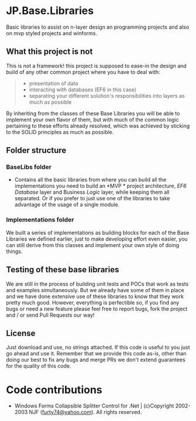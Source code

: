 # JP.Base.Libraries

Basic libraries to assist on n-layer design an programming projects and also on mvp styled projects and winforms.

## What this project is not
This is not a framework! this project is supposed to ease-in the design and build of any other common project where you have to deal with: 
>  - presentation of data
>  - interacting with databases (EF6 in this case)
>  - separating your different solution's responsibilities into layers as much as possible

By inheriting from the classes of these Base Libraries you will be able to implement your own flavor of them, but with much of the common logic pertaining to these efforts already resolved, which was achieved by sticking to the SOLID principles as much as possible.


## Folder structure
### BaseLibs folder
- Contains all the basic libraries from where you can build all the implementations you need to build an *MVP * project architecture, *EF6 Database* layer and Business *Logic* layer, while keeping them all separated. Or if you prefer to just use one of the libraries to take advantage of the usage of a single module.

### Implementations folder
We built a series of implementations as building blocks for each of the Base Libraries we defined earlier, just to make developing effort even easier, you can still derive from this classes and implement your own style of doing things.

## Testing of these base libraries
We are still in the process of building unit tests and POCs that work as tests and examples simultaneously. But we already have some of them in place and we have done extensive use of these libraries to know that they work pretty much good. 
However, everything is perfectible so, if you find any bugs or need a new feature please feel free to report bugs, fork the project and / or send Pull Requests our way!

## License
Just download and use, no strings attached. If this code is useful to you just go ahead and use it. Remember that we provide this code as-is, other than doing our best to fix any bugs and merge PRs we don't extend guarantees for the quality of this code.

# Code contributions
- Windows Forms Collapsible Splitter Control for .Net | (c)Copyright 2002-2003 NJF (furty74@yahoo.com). All rights reserved.


